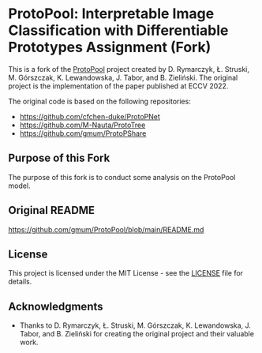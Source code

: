 # ProtoPool: Interpretable Image Classification with Differentiable Prototypes Assignment (Fork)

This is a fork of the [ProtoPool](https://github.com/gmum/ProtoPool) project created by D. Rymarczyk, Ł. Struski, M. Górszczak, K. Lewandowska, J. Tabor, and B. Zieliński. The original project is the implementation of the paper published at ECCV 2022.

The original code is based on the following repositories:

- https://github.com/cfchen-duke/ProtoPNet
- https://github.com/M-Nauta/ProtoTree
- https://github.com/gmum/ProtoPShare

## Purpose of this Fork

The purpose of this fork is to conduct some analysis on the ProtoPool model.

## Original README

https://github.com/gmum/ProtoPool/blob/main/README.md

## License

This project is licensed under the MIT License - see the [LICENSE](https://github.com/michalskit/ProtoPool/blob/main/license.txt) file for details.

## Acknowledgments

- Thanks to D. Rymarczyk, Ł. Struski, M. Górszczak, K. Lewandowska, J. Tabor, and B. Zieliński for creating the original project and their valuable work.
